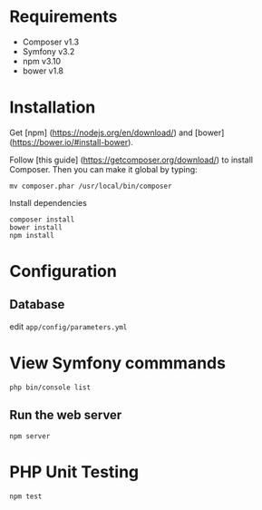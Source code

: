 Requirements
========================

* Composer v1.3
* Symfony  v3.2
* npm      v3.10
* bower    v1.8

Installation
========================

Get [npm] (https://nodejs.org/en/download/) and [bower] (https://bower.io/#install-bower).


Follow [this guide] (https://getcomposer.org/download/) to install Composer. Then you can make it global by typing:

```shell
mv composer.phar /usr/local/bin/composer
```

Install dependencies

```shell
composer install
bower install
npm install
```

Configuration
========================

Database
------------------------

edit `app/config/parameters.yml`


View Symfony commmands
========================

```shell
php bin/console list
```

Run the web server
------------------------

```shell
npm server
```

PHP Unit Testing
========================

```shell
npm test
```
